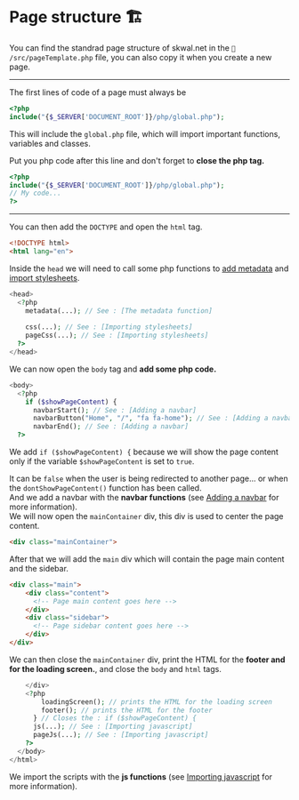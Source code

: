 # Page structure 🏗️

You can find the standrad page structure of skwal.net in the `📄 /src/pageTemplate.php` file, you can also copy it when you create a new page.

---

The first lines of code of a page must always be

```php
<?php
include("{$_SERVER['DOCUMENT_ROOT']}/php/global.php");
```

This will include the `global.php` file, which will import important functions, variables and classes.

Put you php code after this line and don't forget to **close the php tag.**

```php
<?php
include("{$_SERVER['DOCUMENT_ROOT']}/php/global.php");
// My code...
?>
```

--- 

You can then add the `DOCTYPE` and open the `html` tag.

```html
<!DOCTYPE html>
<html lang="en">
```

Inside the `head` we will need to call some php functions to [add metadata](?module=skwal-net-contributor-guide&section=the-metadata-function) and [import stylesheets](?module=skwal-net-contributor-guide&section=importing-stylesheets).

```php
<head>
  <?php
    metadata(...); // See : [The metadata function]
    
    css(...); // See : [Importing stylesheets]
    pageCss(...); // See : [Importing stylesheets]
  ?>
</head>
```

We can now open the `body` tag and **add some php code.**

```php
<body>
  <?php
    if ($showPageContent) {
      navbarStart(); // See : [Adding a navbar]
      navbarButton("Home", "/", "fa fa-home"); // See : [Adding a navbar]
      navbarEnd(); // See : [Adding a navbar] 
  ?>
```

We add `if ($showPageContent) {` because we will show the page content only if the variable `$showPageContent` is set to `true`. 

It can be `false` when the user is being redirected to another page... or when the `dontShowPageContent()` function has been called.
\
And we add a navbar with the **navbar functions** (see [Adding a navbar](?module=skwal-net-contributor-guide&section=adding-a-navbar) for more information).
\
We will now open the `mainContainer` div, this div is used to center the page content.

```html
<div class="mainContainer">
```

After that we will add the `main` div which will contain the page main content and the sidebar.

```html
<div class="main">
    <div class="content">
      <!-- Page main content goes here -->
    </div>
    <div class="sidebar">
      <!-- Page sidebar content goes here -->
    </div>
</div>
```

We can then close the `mainContainer` div, print the HTML for the **footer and for the loading screen.**, and close the `body` and `html` tags.

```php
    </div>
    <?php
        loadingScreen(); // prints the HTML for the loading screen
        footer(); // prints the HTML for the footer
      } // Closes the : if ($showPageContent) {
      js(...); // See : [Importing javascript]
      pageJs(...); // See : [Importing javascript]
    ?>
  </body>
</html>
```

We import the scripts with the **js functions** (see [Importing javascript](?module=skwal-net-contributor-guide&section=importing-javascript) for more information).